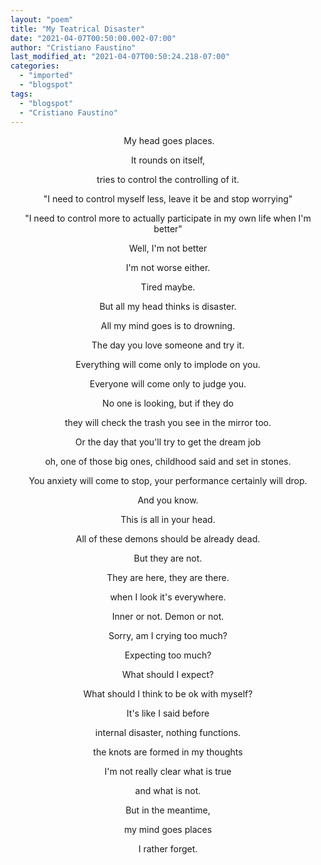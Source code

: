 ```yaml
---
layout: "poem"
title: "My Teatrical Disaster"
date: "2021-04-07T00:50:00.002-07:00"
author: "Cristiano Faustino"
last_modified_at: "2021-04-07T00:50:24.218-07:00"
categories:
  - "imported"
  - "blogspot"
tags:
  - "blogspot"
  - "Cristiano Faustino"
---
```


<p style="text-align: center;"> My head goes places.</p><p style="text-align: center;">It rounds on itself,</p><p style="text-align: center;">tries to control the controlling of it.</p><p style="text-align: center;">"I need to control myself less, leave it be and stop worrying"</p><p style="text-align: center;">"I need to control more to actually participate in my own life when I'm better"</p><p style="text-align: center;">Well, I'm not better</p><p style="text-align: center;">I'm not worse either.</p><p style="text-align: center;">Tired maybe.</p><p style="text-align: center;">But all my head thinks is disaster.</p><p style="text-align: center;">All my mind goes is to drowning.</p><p style="text-align: center;">The day you love someone and try it.</p><p style="text-align: center;">Everything will come only to implode on you.</p><p style="text-align: center;">Everyone will come only to judge you.</p><p style="text-align: center;">No one is looking, but if they do</p><p style="text-align: center;">they will check the trash you see in the mirror too.</p><p style="text-align: center;">Or the day that you'll try to get the dream job</p><p style="text-align: center;">oh, one of those big ones, childhood said and set in stones.</p><p style="text-align: center;">You anxiety will come to stop, your performance certainly will drop.</p><p style="text-align: center;">And you know.</p><p style="text-align: center;">This is all in your head.</p><p style="text-align: center;">All of these demons should be already dead.</p><p style="text-align: center;">But they are not.</p><p style="text-align: center;">They are here, they are there.</p><p style="text-align: center;">when I look it's everywhere.</p><p style="text-align: center;">Inner or not. Demon or not.</p><p style="text-align: center;">Sorry, am I crying too much?</p><p style="text-align: center;">Expecting too much?</p><p style="text-align: center;">What should I expect?</p><p style="text-align: center;">What should I think to be ok with myself?</p><p style="text-align: center;">It's like I said before</p><p style="text-align: center;">internal disaster, nothing functions.</p><p style="text-align: center;">the knots are formed in my thoughts</p><p style="text-align: center;">I'm not really clear what is true</p><p style="text-align: center;">and what is not.</p><p style="text-align: center;">

</p><p style="text-align: center;">But in the meantime,</p><p style="text-align: center;">my mind goes places</p><p style="text-align: center;">I rather forget.</p>